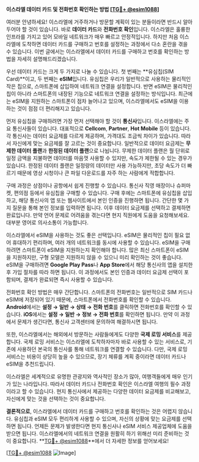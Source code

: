 **이스라엘 데이터 카드 및 전화번호 확인하는 방법 [[TG💪+ @esim1088](https://t.me/s/esim1088)]**

여러분 안녕하세요! 이스라엘에 거주하거나 방문할 계획이 있는 분들이라면 반드시 알아두어야 할 것이 있습니다. 바로 **데이터 카드**와 **전화번호 확인**입니다. 이스라엘은 훌륭한 인프라를 가지고 있어 모바일 네트워크가 매우 빠르고 안정적입니다. 하지만 처음 이스라엘에 도착하면 데이터 카드를 구매하고 번호를 설정하는 과정에서 다소 혼란을 겪을 수 있습니다. 이번 글에서는 이스라엘에서 데이터 카드를 구매하고 번호를 확인하는 방법을 자세히 설명해드리겠습니다.

우선 데이터 카드는 크게 두 가지로 나눌 수 있습니다. 첫 번째는 **유심칩(SIM Card)**이고, 두 번째는 **eSIM**입니다. 유심칩은 우리가 일반적으로 사용하는 물리적인 작은 칩으로, 스마트폰에 삽입하여 네트워크 연결을 설정합니다. 반면 eSIM은 물리적인 칩이 아니라 스마트폰의 내장된 기능으로 네트워크 연결을 설정하는 방식입니다. 최근에는 eSIM을 지원하는 스마트폰이 점차 늘어나고 있으며, 이스라엘에서도 eSIM을 이용하는 것이 점점 더 편리해지고 있습니다.

먼저 유심칩을 구매하려면 가장 먼저 선택해야 할 것이 **통신사**입니다. 이스라엘에는 주요 통신사들이 있습니다. 대표적으로 **Cellcom**, **Partner**, **Hot Mobile** 등이 있습니다. 각 통신사는 데이터 요금제를 다르게 제공하며, 가격대도 조금씩 차이가 있습니다. 따라서 자신에게 맞는 요금제를 잘 고르는 것이 중요합니다. 일반적으로 데이터 요금제는 **무제한 데이터 플랜**과 **한정된 데이터 플랜**으로 나뉩니다. 무제한 데이터 플랜은 월 단위로 일정 금액을 지불하면 데이터를 마음껏 사용할 수 있지만, 속도가 제한될 수 있는 경우가 있습니다. 한정된 데이터 플랜은 일정량의 데이터만 사용 가능하지만, 초당 속도가 더 빠르기 때문에 영상 시청이나 큰 파일 다운로드를 자주 하는 사람에게 적합합니다.

구매 과정은 상점이나 공항에서 쉽게 진행할 수 있습니다. 통신사 직영 매장이나 슈퍼마켓, 편의점 등에서 유심칩을 구매할 수 있습니다. 구매 후에는 스마트폰에 유심칩을 삽입하고, 해당 통신사의 앱 또는 웹사이트에서 본인 인증을 진행하면 됩니다. 간단한 몇 가지 질문을 통해 본인 정보를 입력하면 됩니다. 이후 데이터 요금제를 선택하고 결제하면 완료입니다. 만약 언어 문제로 어려움을 겪는다면 현지 직원에게 도움을 요청해보세요. 대부분 영어로 의사소통이 가능합니다.

이스라엘에서 eSIM을 사용하는 것도 좋은 선택입니다. eSIM은 물리적인 칩이 필요 없어 휴대하기 편리하며, 여러 개의 네트워크를 동시에 사용할 수 있습니다. eSIM을 구매하려면 스마트폰이 eSIM을 지원하는지 확인해야 합니다. 많은 최신 스마트폰이 eSIM을 지원하지만, 구형 모델은 지원하지 않을 수 있으니 미리 확인하는 것이 좋습니다. eSIM을 구매하려면 **Google Play Pass**나 **App Store**에서 해당 통신사의 앱을 설치한 후 가입 절차를 따라 하면 됩니다. 이 과정에서도 본인 인증과 데이터 요금제 선택이 포함되며, 결제가 완료되면 즉시 사용할 수 있습니다.

전화번호 확인 방법은 매우 간단합니다. 스마트폰의 전화번호는 일반적으로 SIM 카드나 eSIM에 저장되어 있기 때문에, 스마트폰에서 전화번호를 확인할 수 있습니다. **Android**에서는 **설정 → 일반 → 상태 → 전화 번호**를 클릭하면 전화번호를 확인할 수 있습니다. **iOS**에서는 **설정 → 일반 → 정보 → 전화 번호**를 확인하면 됩니다. 만약 이 과정에서 문제가 생긴다면, 통신사 고객센터에 문의하여 해결하시면 됩니다.

또한, 이스라엘에서는 해외에서 방문하는 사람들에게도 다양한 **국제 로밍 서비스**를 제공합니다. 국제 로밍 서비스는 이스라엘에 도착하자마자 바로 사용할 수 있는 서비스로, 기존에 사용하던 본국의 통신사를 통해 네트워크를 연결할 수 있습니다. 다만, 국제 로밍 서비스는 비용이 상당히 높을 수 있으므로, 장기 체류를 계획 중이라면 데이터 카드나 eSIM을 추천드립니다.

이스라엘은 세계적으로 유명한 관광지와 역사적인 장소가 많아, 여행객들에게 매우 인기가 있는 나라입니다. 따라서 데이터 카드나 전화번호 확인은 이스라엘 여행의 필수 과정이라고 할 수 있습니다. 현지 통신사에서 제공하는 다양한 데이터 요금제를 비교해보고, 자신에게 맞는 것을 선택하는 것이 중요합니다.

**결론적으로**, 이스라엘에서 데이터 카드를 구매하고 번호를 확인하는 것은 어렵지 않습니다. 유심칩과 eSIM 모두 편리하게 사용할 수 있으며, 자신의 상황에 맞는 요금제를 선택하면 됩니다. 언제든 문제가 발생한다면 현지 통신사나 eSIM 서비스 제공업체에 도움을 받으면 됩니다. 이스라엘에서의 네트워크 연결을 원활히 하기 위해선 미리 준비하는 것이 중요합니다. **[TG💪+ @esim1088](https://t.me/s/esim1088)**에서 더 자세한 정보를 얻어보세요!

[[TG💪+ @esim1088](https://t.me/s/esim1088) ![Image](https://i.postimg.cc/Y0z9fWf4/image.png)]